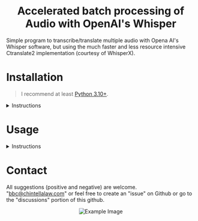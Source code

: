 <a name="top"></a>

<div align="center">
  <h1> Accelerated batch processing of Audio with OpenAI's Whisper
</div>
Simple program to transcribe/translate multiple audio with Opena AI's Whisper software, but using the much faster and less resource intensive Ctranslate2 implementation (courtesy of WhisperX).

# Installation

> I recommend at least [Python 3.10+](https://www.python.org/downloads/release/python-31011/).
<details>
  <Summary>Instructions</Summary>

### Step 1 - Install CUDA
Go [HERE](https://developer.nvidia.com/cuda-toolkit-archive) and select the version of CUDA that you want to install.
> I highly recommend 11.8.0 since it's compatible with the most recent stable version of PyTorch.

### Step 2 - Obtain Repository
Download all the files of my repository to a folder of your choosing.

### Step 3 - Virtual Environment
* Open the folder containing my repository files.  Create a command prompt and create a virtual environment with this command:
```
python -m venv .
```
* Then "activate" the virtual environment:
```
.\Scripts\activate
```
### Step 4 - Upgrade pip
```
python -m pip install --upgrade pip
```

### Step 5 - Install PyTorch
* Nvidia GPUs:
```
pip install torch torchvision torchaudio --index-url https://download.pytorch.org/whl/cu118
```
> If you did not install CUDA 11.8, you must go [HERE](https://pytorch.org/get-started/locally/) to determine the correct command.  Also, remember to change "pip3" to pip since we're working in the virtual environment.

### Step 6 - Install WhisperX
```
pip install git+https://github.com/openai/whisper.git 
```

### Step 7 - Install PySide6
```
pip install PySide6
```

</details>

# Usage
<details>
  <summary>Instructions</summary>
  
### Step 1 - Virtual Environment
> Open a command prompt in the folder you saved my files to and once again create a virtual environment.
```
.\Scripts\activate
```

### Step 2 - Run the Main Script
```
python whisper_batch_whisperx.py
```
> This will bring up the GUI and you should be able to figure it out from here.  The Whisper program should download any model you select to the default "cache" directory on your computer.

</details>

# Contact

All suggestions (positive and negative) are welcome.  "bbc@chintellalaw.com" or feel free to create an "issue" on Github or go to the "discussions" portion of this github.

<div align="center">
  <img src="https://github.com/BBC-Esq/Batch-Process-OpenAI-Whisper/blob/main/example.png?raw=true" alt="Example Image">
</div>
